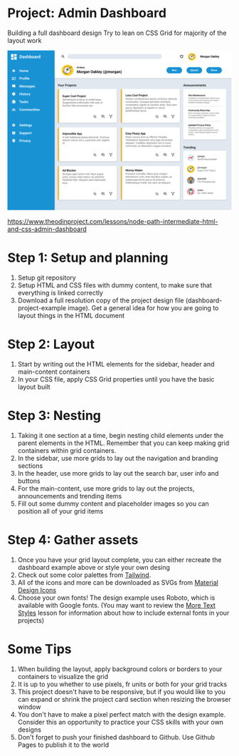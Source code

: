 # Project: Admin Dashboard

Building a full dashboard design
Try to lean on CSS Grid for majority of the layout work

![Example Dashboard Project](./dashboard-project-example.png)

https://www.theodinproject.com/lessons/node-path-intermediate-html-and-css-admin-dashboard

# Step 1: Setup and planning
1) Setup git repository
2) Setup HTML and CSS files with dummy content, to make sure that everything is linked correctly
3) Download a full resolution copy of the project design file (dashboard-project-example image). Get a general idea for how you are going to layout things in the HTML document

# Step 2: Layout
1) Start by writing out the HTML elements for the sidebar, header and main-content containers
2) In your CSS file, apply CSS Grid properties until you have the basic layout built

# Step 3: Nesting
1) Taking it one section at a time, begin nesting child elements under the parent elements in the HTML. Remember that you can keep making grid containers within grid containers.
2) In the sidebar, use more grids to lay out the navigation and branding sections
3) In the header, use more grids to lay out the search bar, user info and buttons
4) For the main-content, use more grids to lay out the projects, announcements and trending items
5) Fill out some dummy content and placeholder images so you can position all of your grid items

# Step 4: Gather assets
1) Once you have your grid layout complete, you can either recreate the dashboard example above or style your own desing
2) Check out some color palettes from [Tailwind](https://tailwindcss.com/docs/customizing-colors).
3) All of the icons and more can be downloaded as SVGs from [Material Design Icons](https://pictogrammers.com/library/mdi/)
4) Choose your own fonts! The design example uses Roboto, which is available with Google fonts. (You may want to review the [More Text Styles](https://www.theodinproject.com/lessons/intermediate-html-and-css-more-text-styles) lesson for information about how to include external fonts in your projects)

# Some Tips
1) When building the layout, apply background colors or borders to your containers to visualize the grid
2) It is up to you whether to use pixels, fr units or both for your grid tracks
3) This project doesn't have to be responsive, but if you would like to you can expand or shrink the project card section when resizing the browser window
4) You don't have to make a pixel perfect match with the design example. Consider this an opportunity to practice your CSS skills with your own designs
5) Don't forget to push your finished dashboard to Github. Use Github Pages to publish it to the world